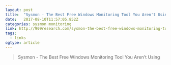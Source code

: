 ```yaml
---
layout: post 
title:  "Sysmon - The Best Free Windows Monitoring Tool You Aren't Using" 
date:   2017-08-10T11:57:05.852Z 
categories: sysmon monitoring
link: http://909research.com/sysmon-the-best-free-windows-monitoring-tool-you-arent-using/ 
tags:
  - links
ogtype: article 
---
```


> Sysmon - The Best Free Windows Monitoring Tool You Aren't Using